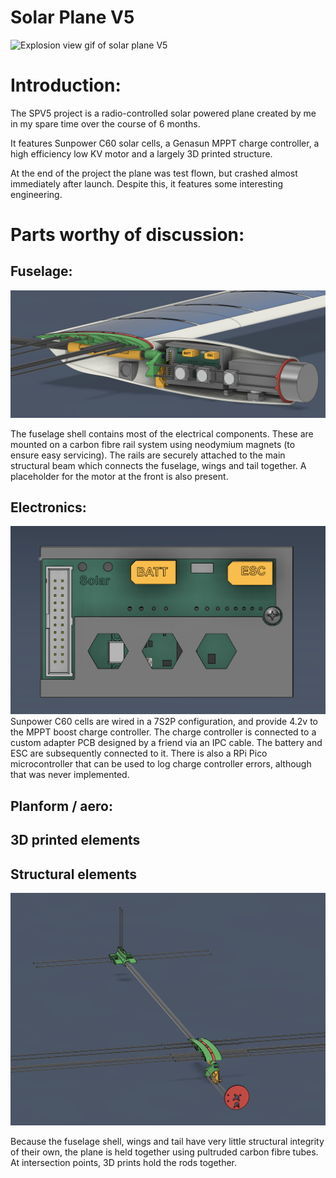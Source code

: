 # Solar Plane V5
![Explosion view gif of solar plane V5](https://github.com/Val4evr/Solar-Plane-V5/blob/main/Images/Explosion%20animation.gif)

# Introduction:
The SPV5 project is a radio-controlled solar powered plane created by me in my spare time over the course of 6 months. 

It features Sunpower C60 solar cells, a Genasun MPPT charge controller, a high efficiency low KV motor and a largely 3D printed structure.

At the end of the project the plane was test flown, but crashed almost immediately after launch. Despite this, it features some interesting engineering.

# Parts worthy of discussion:

## Fuselage:
![Side view of the fuselage internals, showing the electronics](https://github.com/Val4evr/Solar-Plane-V5/blob/main/Images/Fuselage%20internals.png)

The fuselage shell contains most of the electrical components.
These are mounted on a carbon fibre rail system using neodymium magnets (to ensure easy servicing). The rails are securely attached to the main structural beam which connects the fuselage, wings and tail together. A placeholder for the motor at the front is also present. 

## Electronics:
![Picture of a PCB 3D model with two yellow connectors, labeled "ESC" and "BATT"](https://github.com/Val4evr/Solar-Plane-V5/blob/main/Images/MPPT%20Manager%20board.png)
Sunpower C60 cells are wired in a 7S2P configuration, and provide 4.2v to the MPPT boost charge controller. The charge controller is connected to a custom adapter PCB designed by a friend via an IPC cable. The battery and ESC are subsequently connected to it. There is also a RPi Pico microcontroller that can be used to log charge controller errors, although that was never implemented.    

## Planform / aero:

## 3D printed elements


## Structural elements

![Wide view of all the structural frame elements of the plane](https://github.com/Val4evr/Solar-Plane-V5/blob/main/Images/Frame-all.png)

Because the fuselage shell, wings and tail have very little structural integrity of their own, the plane is held together using pultruded carbon fibre tubes. At intersection points, 3D prints hold the rods together. 



 



